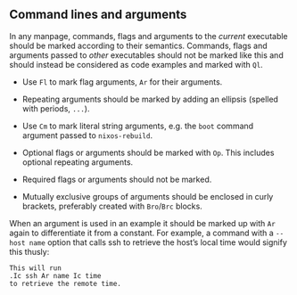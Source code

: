 ## Command lines and arguments

In any manpage, commands, flags and arguments to the _current_ executable should be marked according to their semantics. Commands, flags and arguments passed to _other_ executables should not be marked like this and should instead be considered as code examples and marked with `Ql`.

- Use `Fl` to mark flag arguments, `Ar` for their arguments.

- Repeating arguments should be marked by adding an ellipsis (spelled with periods, `...`).

- Use `Cm` to mark literal string arguments, e.g. the `boot` command argument passed to `nixos-rebuild`.

- Optional flags or arguments should be marked with `Op`. This includes optional repeating arguments.

- Required flags or arguments should not be marked.

- Mutually exclusive groups of arguments should be enclosed in curly brackets, preferably created with `Bro`/`Brc` blocks.

When an argument is used in an example it should be marked up with `Ar` again to differentiate it from a constant. For example, a command with a `--host name` option that calls ssh to retrieve the host’s local time would signify this thusly:

```programlisting
This will run
.Ic ssh Ar name Ic time
to retrieve the remote time.
```
